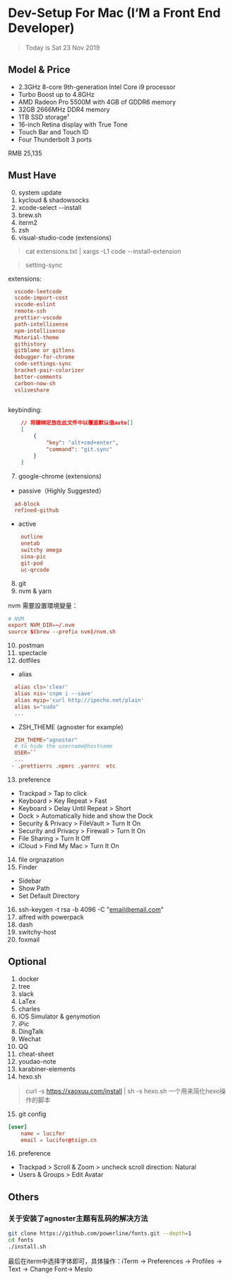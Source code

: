# Dev-Setup For Mac (I‘M a Front End Developer)

> Today is Sat 23 Nov 2019

## Model & Price

- 2.3GHz 8-core 9th-generation Intel Core i9 processor
- Turbo Boost up to 4.8GHz
- AMD Radeon Pro 5500M with 4GB of GDDR6 memory
- 32GB 2666MHz DDR4 memory
- 1TB SSD storage¹
- 16-inch Retina display with True Tone
- Touch Bar and Touch ID
- Four Thunderbolt 3 ports


RMB 25,135

## Must Have

0. system update
1. kycloud & shadowsocks
2. xcode-select --install
3. brew.sh
4. iterm2
5. zsh
6. visual-studio-code (extensions)

  > cat extensions.txt | xargs -L1 code --install-extension
  
  
  > setting-sync
  
extensions:
```conf
  vscode-leetcode
  scode-import-cost
  vscode-eslint
  remote-ssh
  prettier-vscode
  path-intellisense
  npm-intellisense
  Material-theme
  githistory
  gitblame or gitlens
  debugger-for-chrome
  code-settings-sync
  bracket-pair-colorizer
  better-comments
  carbon-now-sh
  vsliveshare
  
```
  
  
keybinding:
```json
    // 将键绑定放在此文件中以覆盖默认值auto[]
    [
        {
            "key": "alt+cmd+enter",
            "command": "git.sync"
        }
    ]
```

7. google-chrome (extensions)
  
- passive（Highly Suggested）
```conf
  ad-block
  refined-github
```
  
- active
```conf
    outline
    onetab
    switchy omega
    sina-pic
    git-pod
    uc-qrcode
```
8. git
9. nvm  & yarn

nvm 需要設置環境變量：
```conf
# NVM
export NVM_DIR=~/.nvm
source $(brew --prefix nvm)/nvm.sh
```
10. postman
11. spectacle
12. dotfiles
 - alias 
```conf
  alias cls='clear'
  alias nis='cnpm i --save'
  alias myip='curl http://ipecho.net/plain'
  alias s="sudo"
  ...
```
 - ZSH_THEME (agnoster for example)
 
 
```conf
  ZSH_THEME="agnoster"
  # to hide the username@hostname
  USER=``
  ...
 - .prettierrc .npmrc .yarnrc  etc
```
13. preference

- Trackpad > Tap to click
- Keyboard > Key Repeat > Fast
- Keyboard > Delay Until Repeat > Short
- Dock > Automatically hide and show the Dock
- Security & Privacy > FileVault > Turn It On
- Security and Privacy > Firewall > Turn It On 
- File Sharing > Turn It Off
- iCloud > Find My Mac > Turn It On
14. file orgnazation
15. Finder
  - Sidebar
  - Show Path
  - Set Default Directory
16. ssh-keygen -t rsa -b 4096 -C "email@email.com"
17. alfred with powerpack
18. dash
19. switchy-host
20. foxmail

## Optional

1. docker
2. tree
3. slack
4. LaTex
5. charles
6. IOS Simulator & genymotion
7. iPic
8. DingTalk
9. Wechat
10. QQ
11. cheat-sheet
12. youdao-note
13. karabiner-elements
14. hexo.sh 
> curl -s https://xaoxuu.com/install | sh -s hexo.sh 
> 一个用来简化hexo操作的脚本
15. git config
```conf
[user]
	name = lucifer
	email = lucifer@tsign.cn

```
16. preference

- Trackpad > Scroll & Zoom > uncheck scroll direction: Natural
- Users & Groups > Edit Avatar

## Others

### 关于安装了agnoster主题有乱码的解决方法
```bash
git clone https://github.com/powerline/fonts.git --depth=1
cd fonts 
./install.sh
```
最后在iterm中选择字体即可，具体操作：iTerm → Preferences → Profiles → Text → Change Font→ Meslo
